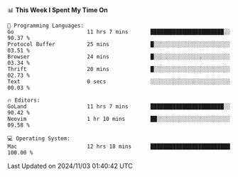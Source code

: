 <!--START_SECTION:waka-->
📊 **This Week I Spent My Time On** 

```text
💬 Programming Languages: 
Go                       11 hrs 7 mins       ███████████████████████░░   90.37 % 
Protocol Buffer          25 mins             █░░░░░░░░░░░░░░░░░░░░░░░░   03.51 % 
Browser                  24 mins             █░░░░░░░░░░░░░░░░░░░░░░░░   03.34 % 
Thrift                   20 mins             █░░░░░░░░░░░░░░░░░░░░░░░░   02.73 % 
Text                     0 secs              ░░░░░░░░░░░░░░░░░░░░░░░░░   00.03 % 

🔥 Editors: 
GoLand                   11 hrs 7 mins       ███████████████████████░░   90.42 % 
Neovim                   1 hr 10 mins        ██░░░░░░░░░░░░░░░░░░░░░░░   09.58 % 

💻 Operating System: 
Mac                      12 hrs 18 mins      █████████████████████████   100.00 % 
```


 Last Updated on 2024/11/03 01:40:42 UTC
<!--END_SECTION:waka-->
